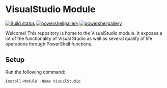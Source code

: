 # VisualStudio Module

[![Build status](https://caseycrouse.visualstudio.com/Github/_apis/build/status/PSModules.VisualStudio-CD)](https://caseycrouse.visualstudio.com/Github/_build/latest?definitionId=7) [![powershellgallery](https://img.shields.io/powershellgallery/v/VisualStudio)](https://www.powershellgallery.com/packages/VisualStudio) [![powershellgallery](https://img.shields.io/powershellgallery/dt/VisualStudio)](https://www.powershellgallery.com/stats/packages/VisualStudio?groupby=Version)

Welcome! This repository is home to the VisualStudio module. It exposes a lot of the functionality of Visual Studio as well as several qualify of life operations through PowerShell functions.

## Setup

Run the following command:

```powershell
Install-Module -Name VisualStudio
```
